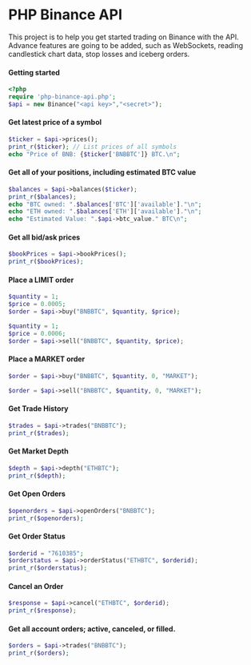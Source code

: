 # PHP Binance API
This project is to help you get started trading on Binance with the API. Advance features are going to be added, such as WebSockets, reading candlestick chart data, stop losses and iceberg orders.

#### Getting started
```php
<?php
require 'php-binance-api.php';
$api = new Binance("<api key>","<secret>");
```

#### Get latest price of a symbol
```php
$ticker = $api->prices();
print_r($ticker); // List prices of all symbols
echo "Price of BNB: {$ticker['BNBBTC']} BTC.\n";
```

#### Get all of your positions, including estimated BTC value
```php
$balances = $api->balances($ticker);
print_r($balances);
echo "BTC owned: ".$balances['BTC']['available']."\n";
echo "ETH owned: ".$balances['ETH']['available']."\n";
echo "Estimated Value: ".$api->btc_value." BTC\n";
```

#### Get all bid/ask prices
```php
$bookPrices = $api->bookPrices();
print_r($bookPrices);
```

#### Place a LIMIT order
```php
$quantity = 1;
$price = 0.0005;
$order = $api->buy("BNBBTC", $quantity, $price);
```

```php
$quantity = 1;
$price = 0.0006;
$order = $api->sell("BNBBTC", $quantity, $price);
```

#### Place a MARKET order
```php
$order = $api->buy("BNBBTC", $quantity, 0, "MARKET");
```

```php
$order = $api->sell("BNBBTC", $quantity, 0, "MARKET");
```

#### Get Trade History
```php
$trades = $api->trades("BNBBTC");
print_r($trades);
```

#### Get Market Depth
```php
$depth = $api->depth("ETHBTC");
print_r($depth);
```

#### Get Open Orders
```php
$openorders = $api->openOrders("BNBBTC");
print_r($openorders);
```

#### Get Order Status
```php
$orderid = "7610385";
$orderstatus = $api->orderStatus("ETHBTC", $orderid);
print_r($orderstatus);
```

#### Cancel an Order
```php
$response = $api->cancel("ETHBTC", $orderid);
print_r($response);
```

#### Get all account orders; active, canceled, or filled.
```php
$orders = $api->trades("BNBBTC");
print_r($orders);
```
